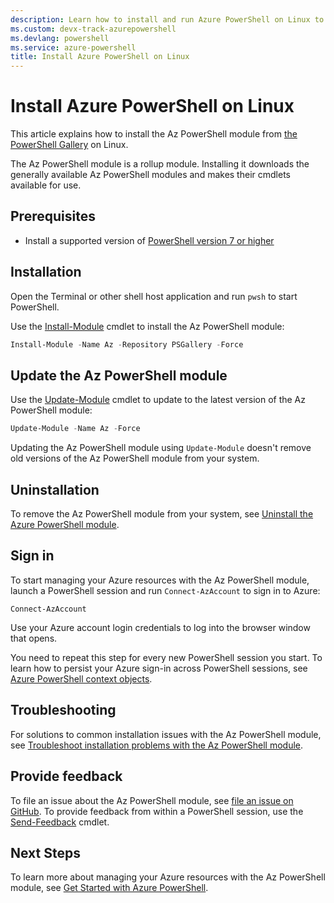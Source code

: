 ```yaml
---
description: Learn how to install and run Azure PowerShell on Linux to manage your Azure resources with PowerShell. Step-by-step guide for seamless installation and updates.
ms.custom: devx-track-azurepowershell
ms.devlang: powershell
ms.service: azure-powershell
title: Install Azure PowerShell on Linux
---
```


# Install Azure PowerShell on Linux

This article explains how to install the Az PowerShell module from
[the PowerShell Gallery][powershell-gallery] on Linux.

The Az PowerShell module is a rollup module. Installing it downloads the generally available Az
PowerShell modules and makes their cmdlets available for use.

## Prerequisites

- Install a supported version of [PowerShell version 7 or higher][install-pwsh-linux]

## Installation

Open the Terminal or other shell host application and run `pwsh` to start PowerShell.

Use the [Install-Module][install-module] cmdlet to install the Az PowerShell module:

```powershell
Install-Module -Name Az -Repository PSGallery -Force
```

## Update the Az PowerShell module

Use the [Update-Module][update-module] cmdlet to update to the latest version of the Az PowerShell
module:

```powershell
Update-Module -Name Az -Force
```

Updating the Az PowerShell module using `Update-Module` doesn't remove old versions of the Az
PowerShell module from your system.

## Uninstallation

To remove the Az PowerShell module from your system, see
[Uninstall the Azure PowerShell module][uninstall-azps].

## Sign in

To start managing your Azure resources with the Az PowerShell module, launch a PowerShell session
and run `Connect-AzAccount` to sign in to Azure:

```azurepowershell
Connect-AzAccount
```

Use your Azure account login credentials to log into the browser window that opens.

You need to repeat this step for every new PowerShell session you start. To learn how to persist
your Azure sign-in across PowerShell sessions, see
[Azure PowerShell context objects][azps-context-objects].

## Troubleshooting

For solutions to common installation issues with the Az PowerShell module, see
[Troubleshoot installation problems with the Az PowerShell module][troubleshoot-azps-install].

## Provide feedback

To file an issue about the Az PowerShell module, see [file an issue on GitHub][azps-github-issue].
To provide feedback from within a PowerShell session, use the [Send-Feedback][send-feedback] cmdlet.

## Next Steps

To learn more about managing your Azure resources with the Az PowerShell module, see
[Get Started with Azure PowerShell][get-started-azps].

<!-- link references -->

[powershell-gallery]: /powershell/scripting/gallery/overview
[install-pwsh-linux]: /powershell/scripting/install/installing-powershell-on-linux
[install-module]: /powershell/module/powershellget/install-module
[update-module]: /powershell/module/powershellget/update-module
[uninstall-azps]: uninstall-az-ps.md
[azps-context-objects]: /powershell/azure/context-persistence
[troubleshoot-azps-install]: troubleshooting.md#installation
[azps-github-issue]: https://github.com/Azure/azure-powershell/issues
[send-feedback]: /powershell/module/az.accounts/send-feedback
[get-started-azps]: get-started-azureps.md
